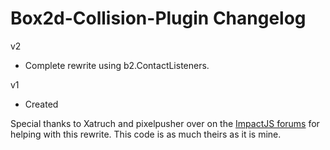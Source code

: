 Box2d-Collision-Plugin Changelog
================================

v2
- Complete rewrite using b2.ContactListeners.

v1
- Created

Special thanks to Xatruch and pixelpusher over on the [ImpactJS forums](http://impactjs.com/forums/code/box2d-collision-plugin) for helping with this rewrite. This code is as much theirs as it is mine.